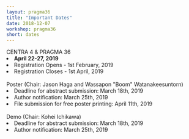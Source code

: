 ```yaml
---
layout: pragma36
title: "Important Dates"
date: 2018-12-07
workshop: pragma36
short: dates
---
```


<div class="border36">CENTRA 4 & PRAGMA 36 </div>

<li><strong>April 22-27, 2019</strong></li>
<li>Registration Opens - 1st February, 2019</li>
<li>Registration Closes - 1st April, 2019</li><br>

<div class="border36">Poster (Chair: Jason Haga and Wassapon "Boom" Watanakeesuntorn) </div>
<li>Deadline for abstract submission: March 18th, 2019</li>
<li>Author notification: March 25th, 2019</li>
<li>File submission for free poster printing: April 11th, 2019</li><br>

<div class="border36">Demo (Chair: Kohei Ichikawa) </div>
<li>Deadline for abstract submission: March 18th, 2019</li>
<li>Author notification: March 25th, 2019</li>
